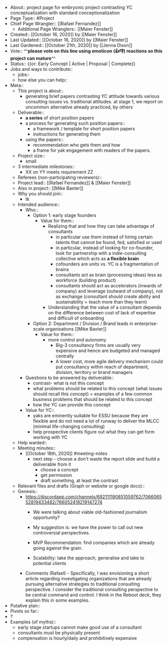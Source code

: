 - About:: project page for embryonic project contrasting YC conceptualization with standard conceptionalization
- Page Type:: #Project
- Chief Page Wrangler:: [[Rafael Fernandez]]
    - Additional Page Wranglers:: [[Maier Fenster]]
- Created:: [[October 16, 2020]] by [[Maier Fenster]]
- Last Updated:: [[October 16, 2020]] by [[Maier Fenster]]
- Last Gardened:: [[October 21th, 2020]] by [[Jenna Dixon]]
- Vote:: ^^**please vote on this line using emoticon (👍👎) reactions so this project can mature**^^
- Status:: {{or: Early Concept | Active | Proposal | Complete}}
- Jobs and ways to contribute::
    - jobs::
    - how else you can help::
- Meta::
    - This project is about::
        - generating brief papers contrasting YC attitude towards various consulting issues vs. traditional attitudes. at stage 1, we report on uncommon alternative already practiced, by others
    - Deliverable::
        - **a series** of short position papers
        - a process for generating such position papers::
            - a framework / template for short position papers
            - instructions for generating them
        - using the papers::
            - recommendation who gets them and how
            - a frame for yak engagement with readers of the papers.
    - Project size::
        - small
    - 3 intermediate milestones::
        - XX on YY meets requirement ZZ
    - Referees (non-participating reviewers)::
    - Project lead:: [[Rafael Fernandez]] & [[Maier Fenster]]
    - Also in project:: [[Mike Baxter]]
    - Why you should join::
        - tk
    - Intended audience::
        - Who::
            - Option 1: early stage founders
                - Value for them::
                    - Realizing that and how they can take advantage of consultants
                        - in particular use them instead of hiring certain talents that cannot be found, fed, satisfied or used
                        - in particular, instead of looking for co-founder, look for partnership with a indie-consulting collective which acts as **a flexible brain** 
                        - cofounders are units vs. YC is a fragmentation of brains
                        - consultants act as brain (processing ideas) less as workforce (building product)
                        - consultants should act as accelerators (inwards of company) and leverage (outward of company), not as exchange (consultant should create ability and sustainability =  teach more than they learn)
                    - Understanding that the value of a consultant depends on the difference between cost of lack of expertise and difficult of onboarding 
            - Option 2: Department / Division / Brand leads in enterprise-scale organisations [[Mike Baxter]]
                - Value for them::
                    - more control and autonomy
                        - Big-3 consultancy firms are usually very expensive and hence are budgeted and managed centrally
                        - A lower cost, more agile delivery mechanism could put consultancy within reach of department, division, territory or brand managers
        - Questions to be answered by deliverable::
            - contrast- what is not this concept
            - what problems should be related to this concept (what issues should recall this concept) = examples of a few common business problems that should be related to this concept
            - how the YC can provide this concept
        - Value for YC::
            - yaks are eminently suitable for ESSU because they are flexible and do not need a lot of runway to deliver the MLCC (minimal life-changing consulting)
            - help prospective clients figure out what they can get form working with YC
    - Help wanted::
    - Meeting minutes::
        - [[October 18th, 2020]] #meeting-notes
            - next step - choose a don't waste the report slide and build a deliverable from it
                - choose a concept
                - get permission
                - draft something, at least the contrast
    - Relevant files and drafts (Graph or website or google docs)::
    - Genesis::
        - https://discordapp.com/channels/692111190851059762/706606552819433482/766052418219147274
            - We were talking about viable old-fashioned journalism opportunity?

            - My suggestion is: we have the power to call out new controversial perspectives.
            - MVP Recommendation: find companies which are already going against the grain.
            - Scalability: take the approach, generalise and take to potential clients
        - Comments (Rafael) - Specifically, I was envisioning a short article regarding investigating organizations that are already pursuing alternative strategies to traditional consulting perspective. I consider the traditional consulting perspective to be central command and control. I think in the Reboot deck, they explain this in some examples.
- Putative plan::
- Pivots so far::
- ?
- Examples (of myths)::
    - early stage startups cannot make good use of a consultant
    - consultants must be physically present
    -  compensation is hourly/daily and prohibitively expensive
